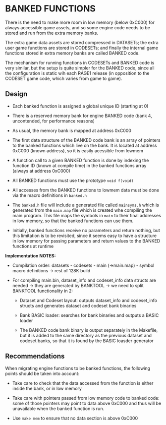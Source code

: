 # BANKED FUNCTIONS

There is the need to make more room in low memory (below 0xC000) for always
accessible game assets, and so some engine code needs to be stored and run
from the extra memory banks.

The extra game data assets are stored compressed in DATASETs; the extra user
game functions are stored in CODESETs; and finally the internal game
functions stored in extra memory banks are called BANKED code.

The mechanism for running functions in CODESETs and BANKED code is very
similar, but the setup is quite simpler for the BANKED code, since all the
configuration is static wih each RAGE1 release (in opposition to the CODESET
game code, which varies from game to game).

## Design

- Each banked function is assigned a global unique ID (starting at 0)

- There is a reserved memory bank for engine BANKED code (bank 4,
  uncontended, for performance reasons)

- As usual, the memory bank is mapped at address 0xC000

- The first data structure of the BANKED code bank is an array of pointers
  to the banked functions which live on the bank. It is located at address
  0xC000 (known address), so it is easily acessible from lowmem

- A function call to a given BANKED function is done by indexing the
  function ID (known at compile time) in the banked functions array (always
  at address 0xC000)

- All BANKED functions must use the prototype `void f(void)`

- All accesses from the BANKED functions to lowmem data must be done via the
  macro definitions in `banked.h`

- The `banked.h` file will include a generated file called `mainsyms.h`
  which is generated from the `main.map` file which is created whe compiling
  the main program.  This file maps the symbols in `main` to their final
  addresses in low memory, so that the banked functions can use them.

- Initially, banked functions receive no parameters and return nothing, but
  this limitation is to be revisited, since it seems easy to have a
  structure in low memory for passing parameters and return values to the
  BANKED functions at runtime

**Implementation NOTES:**

- Compilation order: datasets - codesets - main (->main.map) - symbol macro
  definitions -> rest of 128K build

- For compiling main.bin, dataset_info and codeset_info data structs are
  needed -> they are generated by BANKTOOL -> we need to split BANKTOOL
  functionality in 2:

  - Dataset and Codeset layout: outputs dataset_info and codeset_info
    structs and generates dataset and codeset bank binaries

  - Bank BASIC loader: searches for bank binaries and outputs a BASIC
    loader

  - The BANKED code bank binary is output separately in the Makefile, but it
    is added to the same directory as the previous dataset and codeset
    banks, so that it is found by the BASIC loasder generator

## Recommendations

When migrating engine functions to be banked functions, the following points
should be taken into account:

- Take care to check that the data accessed from the function is either
  inside the bank, or in low memory

- Take care with pointers passed from low memory code to banked code: some
  of those pointers may point to data above 0xC000 and thus will be
  unavailable when the banked function is run.

- Use `make mem` to ensure that no data section is above 0xC000
